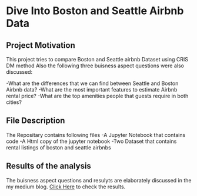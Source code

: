 # Dive Into Boston and Seattle Airbnb Data

## Project Motivation

This project tries to compare Boston and Seattle airbnb Dataset using CRIS DM method
Also the following three buisness aspect questions were also discussed:

-What are the differences that we can find between Seattle and Boston Airbnb data?
-What are the most important features to estimate Airbnb rental price?
-What are the top amenities people that guests require in both cities?

## File Description

The Repositary contains following files
-A Jupyter Notebook that contains code
-A Html copy of the jupyter notebook
-Two Dataset that contains rental listings of boston and seattle airbnbs

## Results of the analysis

The buisness aspect questions and resulyts are elaborately discussed in the my medium blog.
[Click Here](https://medium.com/@adithya.b94/an-analysis-of-seattle-and-boston-airbnb-data-e7b2151087a2) to check the results.